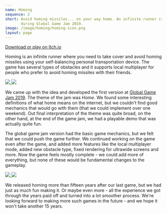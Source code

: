 ```yaml
---
name: Homing
sequence: 2
short: Avoid homing missiles... on your way home. An infinite runner created
       during Global Game Jam 2019.
image: /image/homing/homing-icon.png
layout: page
---
```

[Download or play on Itch.io](https://trionteam.itch.io/homing)
[]()

Homing is an infinite runner where you need to take cover and avoid homing
missiles using your self-balancing personal transportation device. The game has
several types of obstacles and it supports local multiplayer for people who
prefer to avoid homing missiles with their friends.

<div class="images">
  <a href="{{ "/image/homing/screen-1.png" | relative_url }}">
    <img src="{{ "/image/homing/screen-1-small.png" | relative_url }}">
  </a>
  <a href="{{ "/image/homing/screen-2.png" | relative_url }}">
    <img src="{{ "/image/homing/screen-2-small.png" | relative_url }}">
  </a>
</div>

We came up with the idea and developed the first version at [Global Game Jam
2019](https://globalgamejam.org/2019/games/homing). The theme of the jam was
_Home_. We found some interesting definitions of what home means on the
internet, but we couldn't find good mechanics that would go with them (that we
could implement over one weekend). Out final interpretation of the theme was
quite broad, on the other hand, at the end of the game jam, we had a playable
demo that was actually quite fun.

The global game jam version had the basic game mechanics, but we felt that we
could push the game further. We continued working on the game even after the
game, and added more features like the local multiplayer mode, added new
obstacle type, fixed rendering for ultrawide screens and more. Now the game
feels mostly complete - we could add more of everything, but none of these
would be fundamental changes to the gameplay.
 
<div class="images">
  <a href="{{ "/image/homing/screen-3.png" | relative_url }}">
    <img src="{{ "/image/homing/screen-3-small.png" | relative_url }}">
  </a>
  <a href="{{ "/image/homing/screen-4.png" | relative_url }}">
    <img src="{{ "/image/homing/screen-4-small.png" | relative_url }}">
  </a>
</div>

We released homing more than fifteen years after our last game, but we had just
as much fun making it. Or maybe even more - all the experience we got through
the years paid off and turned into a lot smoother process. We're looking
forward to making more such games in the future - and we hope it won't take
another 15 years.
